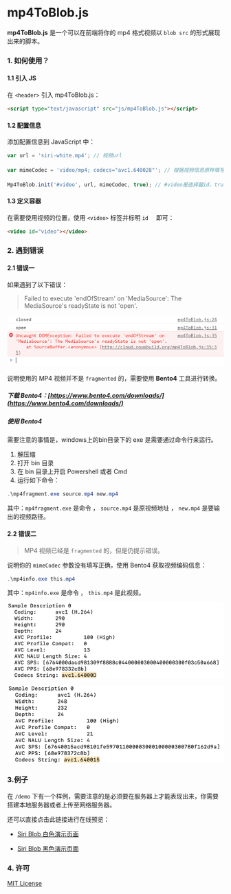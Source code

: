 # mp4ToBlob.js
**mp4ToBlob.js** 是一个可以在前端将你的 mp4 格式视频以 `blob src` 的形式展现出来的脚本。

### 1. 如何使用？

#### 1.1 引入 JS

在 `<header>` 引入 mp4ToBlob.js：

```html
<script type="text/javascript" src="js/mp4ToBlob.js"></script>
```

#### 1.2 配置信息

添加配置信息到 JavaScript 中：

```javascript
var url = 'siri-white.mp4'; // 视频url

var mimeCodec = 'video/mp4; codecs="avc1.640028"'; // 根据视频信息原样填写

Mp4ToBlob.init('#video', url, mimeCodec, true); // #video是选择器id，true 是 autoplay 开启
```

#### 1.3 定义容器

在需要使用视频的位置，使用 `<video>` 标签并标明 `id  ` 即可：

```html
<video id="video"></video>
```

### 2. 遇到错误

#### 2.1 错误一

如果遇到了以下错误：

> Failed to execute 'endOfStream' on 'MediaSource': The MediaSource's readyState is not 'open'.

![错误](assets/wrong.png)

说明使用的 MP4 视频并不是 `fragmented` 的，需要使用 **Bento4** 工具进行转换。

##### 下载 Bento4：[https://www.bento4.com/downloads/](https://www.bento4.com/downloads/)

##### 使用 Bento4

需要注意的事情是，windows上的bin目录下的 exe 是需要通过命令行来运行。

1. 解压缩
2. 打开 bin 目录
3. 在 bin 目录上开启 Powershell 或者 Cmd
4. 运行如下命令：

```powershell
.\mp4fragment.exe source.mp4 new.mp4
```

其中：`mp4fragment.exe` 是命令 ， `source.mp4` 是原视频地址 ， `new.mp4` 是要输出的视频路径。

#### 2.2 错误二

> MP4 视频已经是 `fragmented` 的，但是仍提示错误。

说明你的 `mimeCodec` 参数没有填写正确，使用 Bento4 获取视频编码信息：

```powershell
.\mp4info.exe this.mp4
```

其中：`mp4info.exe` 是命令 ， `this.mp4` 是此视频。

![错误](assets/wrong2-1.png)

![错误](assets/wrong2-2.png)

### 3.例子

在 `/demo` 下有一个样例，需要注意的是必须要在服务器上才能表现出来，你需要搭建本地服务器或者上传至网络服务器。

还可以直接点击此链接进行在线预览：

+ [Siri Blob 白色演示页面](demo/mp4-to-blob/siri-white-blob.html)

+ [Siri Blob 黑色演示页面](demo/mp4-to-blob/siri-black-blob.html)

### 4. 许可

[MIT License](https://github.com/pudding0503/mp4ToBlob/blob/master/LICENSE)
